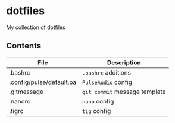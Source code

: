# dotfiles
My collection of dotfiles

## Contents

| File                     | Description                   |
| ------------------------ | ----------------------------- |
| .bashrc                  | `.bashrc` additions           |
| .config/pulse/default.pa | `PulseAudio` config           |
| .gitmessage              | `git commit` message template |
| .nanorc                  | `nano` config                 |
| .tigrc                   | `tig` config                  |
